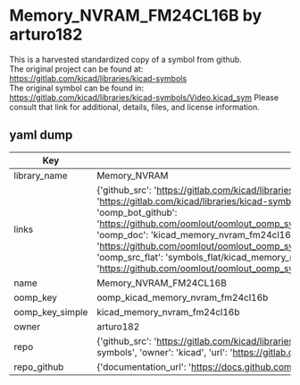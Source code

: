 # Memory_NVRAM_FM24CL16B by arturo182  
This is a harvested standardized copy of a symbol from github.  
The original project can be found at:  
https://gitlab.com/kicad/libraries/kicad-symbols  
The original symbol can be found in:
https://gitlab.com/kicad/libraries/kicad-symbols/Video.kicad_sym
Please consult that link for additional, details, files, and license information.  
## yaml dump  
| Key | Value |  
| --- | --- |  
| library_name | Memory_NVRAM |  
| links | {'github_src': 'https://gitlab.com/kicad/libraries/kicad-symbols/Video.kicad_sym', 'github_src_repo': 'https://gitlab.com/kicad/libraries/kicad-symbols', 'oomp_bot': 'kicad_memory_nvram_fm24cl16b/working', 'oomp_bot_github': 'https://github.com/oomlout/oomlout_oomp_symbol_bot/tree/main/kicad_memory_nvram_fm24cl16b/working', 'oomp_doc': 'kicad_memory_nvram_fm24cl16b/working', 'oomp_doc_github': 'https://github.com/oomlout/oomlout_oomp_symbol_doc/tree/main/kicad_memory_nvram_fm24cl16b/working', 'oomp_src_flat': 'symbols_flat/kicad_memory_nvram_fm24cl16b/working', 'oomp_src_flat_github': 'https://github.com/oomlout/oomlout_oomp_symbol_src/tree/main/kicad_memory_nvram_fm24cl16b/working'} |  
| name | Memory_NVRAM_FM24CL16B |  
| oomp_key | oomp_kicad_memory_nvram_fm24cl16b |  
| oomp_key_simple | kicad_memory_nvram_fm24cl16b |  
| owner | arturo182 |  
| repo | {'github_src': 'https://gitlab.com/kicad/libraries/kicad-symbols/Video.kicad_sym', 'name': 'libraries/kicad-symbols', 'owner': 'kicad', 'url': 'https://gitlab.com/kicad/libraries/kicad-symbols'} |  
| repo_github | {'documentation_url': 'https://docs.github.com/rest/repos/repos#get-a-repository', 'message': 'Not Found'} |  

